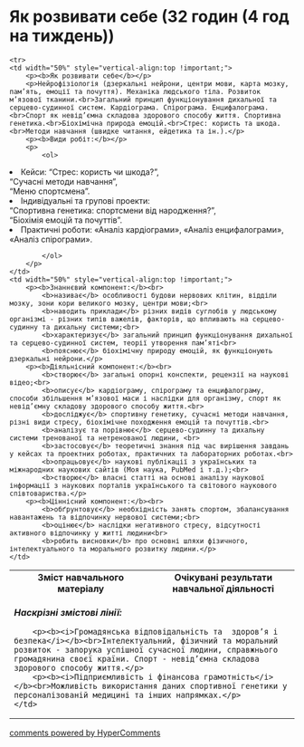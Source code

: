 <div id="hypercomments_widget" class="js-hypercomments-widget invisible"></div>

# Як розвивати себе (32 годин (4 год на тиждень))

<table>

  <tr>
    <td width="50%" align="center"><b>Зміст навчального матеріалу</b></td>
    <td width="50%" align="center"><b>Очікувані результати навчальної діяльності</b></td>
  </tr>

    <tr>
    <td width="50%" style="vertical-align:top !important;">
        <p><b>Як розвивати себе</b></p>
        <p>Нейрофізіологія (дзеркальні нейрони, центри мови, карта мозку, пам’ять, емоції та почуття). Механіка людського тіла. Розвиток м’язової тканини.<br>Загальний принцип функціонування дихальної та серцево-судинної систем. Кардіограма. Спірограма. Енцифалограма.<br>Спорт як невід’ємна складова здорового способу життя. Спортивна генетика.<br>Біохімічна природа емоцій.<br>Стрес: користь та шкода.<br>Методи навчання (швидке читання, ейдетика та ін.).</p>
        <p><b>Види робіт:</b></p>
        <p>
            <ol>
<li>Кейси: “Стрес: користь чи шкода?”,<br>“Сучасні методи навчання”,<br>“Меню спортсмена”.</li>
<li>Індивідуальні та групові проекти:<br>“Спортивна генетика: спортсмени від народження?”,<br>“Біохімія емоцій та почуттів”.</li>
<li>Практичні роботи: «Аналіз кардіограми», «Аналіз енцифалограми», «Аналіз спірограми».</li>

            </ol>
        </p>
    </td>
    <td width="50%" style="vertical-align:top !important;">
        <p><b>Знаннєвий компонент:</b><br>
            <b>називає</b> особливості будови нервових клітин, відділи мозку, зони кори великого мозку, центри мови;<br>
            <b>наводить приклади</b> різних видів суглобів у людському організмі - різних типів важелів, факторів, що впливають на серцево-судинну та дихальну системи;<br>
            <b>характеризує</b> загальний принцип функціонування дихальної та серцево-судинної систем, теорії утворення пам’яті<br>
            <b>пояснює</b> біохімічну природу емоцій, як функціонують дзеркальні нейрони.</p>
        <p><b>Діяльнісний компонент:</b><br>
            <b>створює</b> загальні опорні конспекти, рецензії на наукові відео;<br>
            <b>описує</b> кардіограму, спірограму та енцифалограму, способи збільшення м’язової маси і наслідки для організму, спорт як невід’ємну складову здорового способу життя.<br>
            <b>досліджує</b> спортивну генетику, сучасні методи навчання, різні види стресу, біохімічне походження емоцій та почуттів.<br>
            <b>аналізує та порівнює</b> серцево-судинну та дихальну системи тренованої та нетренованої людини, <br>
            <b>застосовує</b> теоретичні знання під час вирішення завдань у кейсах та проектних роботах, практичних та лабораторних роботах.<br>
            <b>опрацьовує</b> наукові публікації з українських та міжнародних наукових сайтів (Моя наука, PubMed і т.д.);<br>
            <b>створює</b> власні статті на основі аналізу наукової інформації з наукових порталів українського та світового наукового співтовариства.</p>
        <p><b>Ціннісний компонент:</b><br>
            <b>обґрунтовує</b> необхідність занять спортом, збалансування навантажень та відпочинку нервової системи;<br>
            <b>оцінює</b> наслідки негативного стресу, відсутності активного відпочинку у житті людини<br>
            <b>робить висновки</b> про основні шляхи фізичного, інтелектуального та морального розвитку людини.</p>
    </td>
  </tr>

  <tr>
    <td colspan="2" style="vertical-align:top !important;">
        <p><b><i>Наскрізні змістові лінії:</i></b></p>

        <p><b><i>Громадянська відповідальність та  здоров’я і безпека</i></b><br>Інтелектуальний, фізичний та моральний розвиток - запорука успішної сучасної людини, справжнього громадянина своєї країни. Спорт - невід’ємна складова здорового способу життя.</p>
        <p><b><i>Підприємливість і фінансова грамотність</i></b><br>Можливість використання даних спортивної генетики у персоналізованій медицині та інших напрямках.</p>
    </td>
  </tr>

</table>


<div class="js-hypercomments-container">
<a href="http://hypercomments.com" class="hc-link" title="comments widget">comments powered by HyperComments</a>
</div>